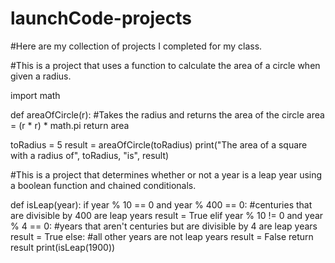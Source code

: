 # launchCode-projects
#Here are my collection of projects I completed for my class.


#This is a project that uses a function to calculate the area of a circle when given a radius.

import math

def areaOfCircle(r):
#Takes the radius and returns the area of the circle
    area = (r * r) * math.pi
    return area

toRadius = 5
result = areaOfCircle(toRadius)
print("The area of a square with a radius of", toRadius, "is", result)



#This is a project that determines whether or not a year is a leap year using a boolean function and chained conditionals.

def isLeap(year):
  if year % 10 == 0 and year % 400 == 0:    #centuries that are divisible by 400 are leap years
    result = True
  elif year % 10 != 0 and year % 4 == 0:    #years that aren't centuries but are divisible by 4 are leap years
    result = True
  else:      #all other years are not leap years
    result = False
  return result
print(isLeap(1900))





